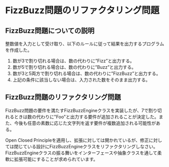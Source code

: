 # FizzBuzz問題のリファクタリング問題

## FizzBuzz問題についての説明
整数値を入力として受け取り、以下のルールに従って結果を出力するプログラムを作成した。

1. 数が3で割り切れる場合は、数の代わりに”Fizz”と出力する。
2. 数が5で割り切れる場合は、数の代わりに”Buzz”と出力する。
3. 数が3と5両方で割り切れる場合は、数の代わりに”FizzBuzz”と出力する。
4. 上記の条件に該当しない場合は、入力された数をそのまま出力する。

## FizzBuzz問題のリファクタリング問題
FizzBuzz問題の要件を満たすFizzBuzzEngineクラスを実装したが、7で割り切れるときは数の代わりに"Foo"と出力する要件が追加されることが決定した。また、今後も任意の素数に応じた文字列を返す要件が複数追加される可能性がある。

Open Closed Principleを適用し、拡張に対しては開かれているが、修正に対しては閉じている設計にFizzBuzzEngineクラスをリファクタリングしなさい。FizzBuzzEngineクラスの振る舞いをインターフェースや抽象クラスを通して柔軟に拡張可能にすることが求められています。
